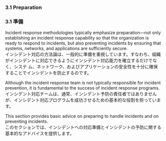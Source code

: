 ### 3.1 Preparation
### 3.1 準備

Incident response methodologies typically emphasize preparation—not only establishing an incident response capability so that the organization is ready to respond to incidents, but also preventing incidents by ensuring that systems, networks, and applications are sufficiently secure.  
インシデント対応の方法論は、一般的に準備を重視しています。すなわち、組織がインシデントに対応できるようにインシデント対応能力を確立するだけでなく、システ ム、ネットワーク、およびアプリケーションの安全性を十分に確保することでインシデントを防止するのです。 

Although the incident response team is not typically responsible for incident prevention, it is fundamental to the success of incident response programs.  
インシデント対応チームは、通常、インシデント予防の責任者ではありませんが、インシデント対応プログラムを成功させるための基本的な役割を担っています。 

This section provides basic advice on preparing to handle incidents and on preventing incidents.  
このセクションでは、インシデントへの対応準備とインシデントの予防に関する基本的なアドバイスを提供します。